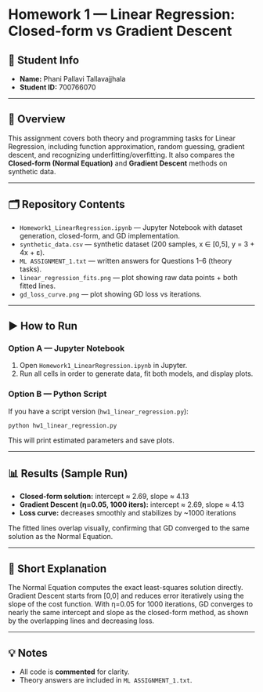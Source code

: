 # Homework 1 — Linear Regression: Closed-form vs Gradient Descent

## 👤 Student Info
- **Name:** Phani Pallavi Tallavajjhala  
- **Student ID:** 700766070 

---

## 📌 Overview
This assignment covers both theory and programming tasks for Linear Regression, including function approximation, random guessing, gradient descent, and recognizing underfitting/overfitting. It also compares the **Closed-form (Normal Equation)** and **Gradient Descent** methods on synthetic data.

---

## 🗂 Repository Contents
- `Homework1_LinearRegression.ipynb` — Jupyter Notebook with dataset generation, closed-form, and GD implementation.
- `synthetic_data.csv` — synthetic dataset (200 samples, x ∈ [0,5], y = 3 + 4x + ε).
- `ML ASSIGNMENT_1.txt` — written answers for Questions 1–6 (theory tasks).
- `linear_regression_fits.png` — plot showing raw data points + both fitted lines.
- `gd_loss_curve.png` — plot showing GD loss vs iterations.

---

## ▶️ How to Run

### Option A — Jupyter Notebook
1. Open `Homework1_LinearRegression.ipynb` in Jupyter.
2. Run all cells in order to generate data, fit both models, and display plots.

### Option B — Python Script
If you have a script version (`hw1_linear_regression.py`):
```bash
python hw1_linear_regression.py
```
This will print estimated parameters and save plots.

---

## 📊 Results (Sample Run)
- **Closed-form solution:** intercept ≈ 2.69, slope ≈ 4.13  
- **Gradient Descent (η=0.05, 1000 iters):** intercept ≈ 2.69, slope ≈ 4.13  
- **Loss curve:** decreases smoothly and stabilizes by ~1000 iterations  

The fitted lines overlap visually, confirming that GD converged to the same solution as the Normal Equation.

---

## 📝 Short Explanation
The Normal Equation computes the exact least-squares solution directly. Gradient Descent starts from [0,0] and reduces error iteratively using the slope of the cost function. With η=0.05 for 1000 iterations, GD converges to nearly the same intercept and slope as the closed-form method, as shown by the overlapping lines and decreasing loss.

---

## 💡 Notes
- All code is **commented** for clarity.  
- Theory answers are included in `ML ASSIGNMENT_1.txt`.  
